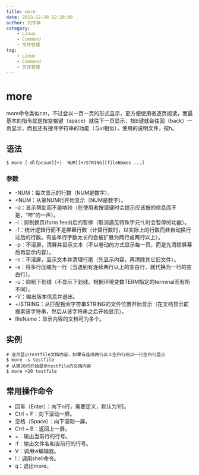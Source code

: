 ```yaml
---
title: more
date: 2023-12-28 12:28:00
author: 刘宇亭
category:
    - Linux
    - Command
    - 文件管理
tag:
    - Linux
    - Command
    - 文件管理
---
```

# more

more命令类似cat，不过会以一页一页的形式显示，更方便使用者逐页阅读，而最基本的指令就是按空格键（space）就往下一页显示，按b键就会往回（back）一页显示，而且还有搜寻字符串的功能（与vi相似），使用的说明文件，按h。

## 语法

```shell
$ more [-dlfpcsuV][+|- NUM][+/STRING][fileNames ...]
```

### 参数

- -NUM：每次显示的行数（NUM是数字）。
- +NUM：从第NUM行开始显示（NUM是数字）。
- -d：显示帮助而不是响铃（在使用者按错键时会提示应该按的信息而不是，“哔”的一声）。
- -l：抑制换页(form feed)后的暂停（取消遇见特殊字元^L时会暂停的功能）。
- -f：统计逻辑行而不是屏幕行数（计算行数时，以实际上的行数而非自动换行过后的行数。有些单行字数太长的会被扩展为两行或两行以上）。
- -p：不滚屏，清屏并显示文本（不以卷动的方式显示每一页，而是先清除屏幕后再显示内容）。
- -c：不滚屏，显示文本并清理行尾（先显示内容，再清除其它旧文件）。
- -s：将多行压缩为一行（当遇到有连续两行以上的空白行，就代换为一行的空白行）。
- -u：抑制下划线（不显示下划线。根据环境变数TERM指定的terminal而有所不同）。
- -V：输出版本信息并退出。
- +/STRING：从匹配搜索字符串STRING的文件位置开始显示（在文档显示前搜索该字符串，然后从该字符串之后开始显示）。
- fileName：显示内容的文档可为多个。

## 实例

```shell
# 逐页显示testfile文档内容，如果有连续两行以上空白行则以一行空白行显示
$ more -s testfile
# 从第20行开始显示testfile的文档内容
$ more +20 testfile
```

## 常用操作命令

- 回车（Enter）：向下n行，需要定义，默认为1行。
- Ctrl + F：向下滚动一屏。
- 空格（Space）：向下滚动一屏。
- Ctrl + B：返回上一屏。
- =：输出当前行的行号。
- :f：输出文件名和当前行的行号。
- V：调用vi编辑器。
- !：调用shell命令。
- q：退出more。

